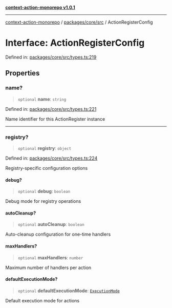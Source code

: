 [**context-action-monorepo v1.0.1**](../../../../README.md)

***

[context-action-monorepo](../../../../README.md) / [packages/core/src](../README.md) / ActionRegisterConfig

# Interface: ActionRegisterConfig

Defined in: [packages/core/src/types.ts:219](https://github.com/mineclover/context-action/blob/08bf17d6ec1c09cfe0ffb9710189395df90c9772/packages/core/src/types.ts#L219)

## Properties

### name?

> `optional` **name**: `string`

Defined in: [packages/core/src/types.ts:221](https://github.com/mineclover/context-action/blob/08bf17d6ec1c09cfe0ffb9710189395df90c9772/packages/core/src/types.ts#L221)

Name identifier for this ActionRegister instance

***

### registry?

> `optional` **registry**: `object`

Defined in: [packages/core/src/types.ts:224](https://github.com/mineclover/context-action/blob/08bf17d6ec1c09cfe0ffb9710189395df90c9772/packages/core/src/types.ts#L224)

Registry-specific configuration options

#### debug?

> `optional` **debug**: `boolean`

Debug mode for registry operations

#### autoCleanup?

> `optional` **autoCleanup**: `boolean`

Auto-cleanup configuration for one-time handlers

#### maxHandlers?

> `optional` **maxHandlers**: `number`

Maximum number of handlers per action

#### defaultExecutionMode?

> `optional` **defaultExecutionMode**: [`ExecutionMode`](../type-aliases/ExecutionMode.md)

Default execution mode for actions
